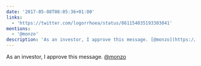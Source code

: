 ```yaml
---
date: '2017-05-08T08:05:36+01:00'
links:
  - 'https://twitter.com/logorrhoea/status/861154035193303041'
mentions:
  - '@monzo'
description: 'As an investor, I approve this message. [@monzo](https://twitter.com/@monzo) '
---
```

As an investor, I approve this message. [@monzo](https://twitter.com/@monzo) 
